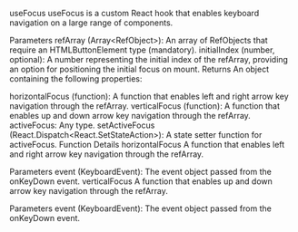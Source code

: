 useFocus
useFocus is a custom React hook that enables keyboard navigation on a large range of components.

Parameters
refArray (Array<RefObject<HTMLButtonElement>>): An array of RefObjects that require an HTMLButtonElement type (mandatory).
initialIndex (number, optional): A number representing the initial index of the refArray, providing an option for positioning the initial focus on mount.
Returns
An object containing the following properties:

horizontalFocus (function): A function that enables left and right arrow key navigation through the refArray.
verticalFocus (function): A function that enables up and down arrow key navigation through the refArray.
activeFocus: Any type.
setActiveFocus (React.Dispatch<React.SetStateAction<any>>): A state setter function for activeFocus.
Function Details
horizontalFocus
A function that enables left and right arrow key navigation through the refArray.

Parameters
event (KeyboardEvent): The event object passed from the onKeyDown event.
verticalFocus
A function that enables up and down arrow key navigation through the refArray.

Parameters
event (KeyboardEvent): The event object passed from the onKeyDown event.
  

  
